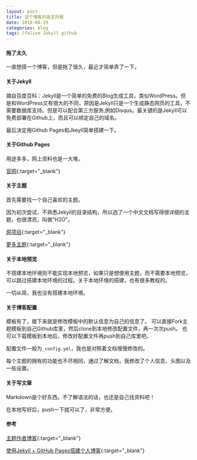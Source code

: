 ```yaml
---
layout: post
title: 这个博客的诞生历程
date: 2018-08-29
categories: blog
tags: lfalive Jekyll github
---
```


#### 拖了太久
一直想搭一个博客，但是拖了很久，最近才简单弄了一下。 


#### 关于Jekyll
摘自百度百科：Jekyll是一个简单的免费的Blog生成工具，类似WordPress。但是和WordPress又有很大的不同，原因是Jekyll只是一个生成静态网页的工具，不需要数据库支持。但是可以配合第三方服务,例如Disqus。最关键的是Jekyll可以免费部署在Github上，而且可以绑定自己的域名。

最后决定用Github Pages和Jkeyll简单搭建一下。  


#### 关于Github Pages
用途多多，网上资料也是一大堆。

[官网](https://pages.github.com){:target="_blank"}


#### 关于主题
首先需要找一个自己喜欢的主题。 

因为初次尝试，不熟悉Jekyll的目录结构，所以选了一个中文文档写得很详细的主题，也很漂亮，叫做“H2O”。 

[原项目](https://github.com/kaeyleo/jekyll-theme-H2O){:target="_blank"}

[更多主题](http://jekyllthemes.org/){:target="_blank"}


#### 关于本地预览
不搭建本地环境则不能实现本地预览，如果只是想使用主题，而不需要本地预览，可以跳过搭建本地环境的过程。关于本地环境的搭建，也有很多教程的。 

一切从简，我也没有搭建本地环境。


#### 关于博客配置
模板有了，接下来就是修改模板中的默认信息为自己的信息了。 可以直接Fork主题模板到自己Github库里，然后clone到本地修改配置文件，再一次次push。 也可以下载模板到本地后，修改好配置文件再push到自己库里吧。

配置文件一般为`_config.yml`，我也是对照着文档慢慢修改的。

每个主题的拥有的功能也不尽相同，通过了解文档，我修改了个人信息、头图以及一些设置。


#### 关于写文章
Markdown是个好东西。不了解语法的话，也还是自己找资料吧！

在本地写好后，push一下就可以了，非常方便。  






#### 参考
[主题作者博客](http://liaokeyu.com/){:target="_blank"}

[使用Jekyll + GitHub Pages搭建个人博客](https://blog.csdn.net/qq_27888241/article/details/77104922){:target="_blank"}

